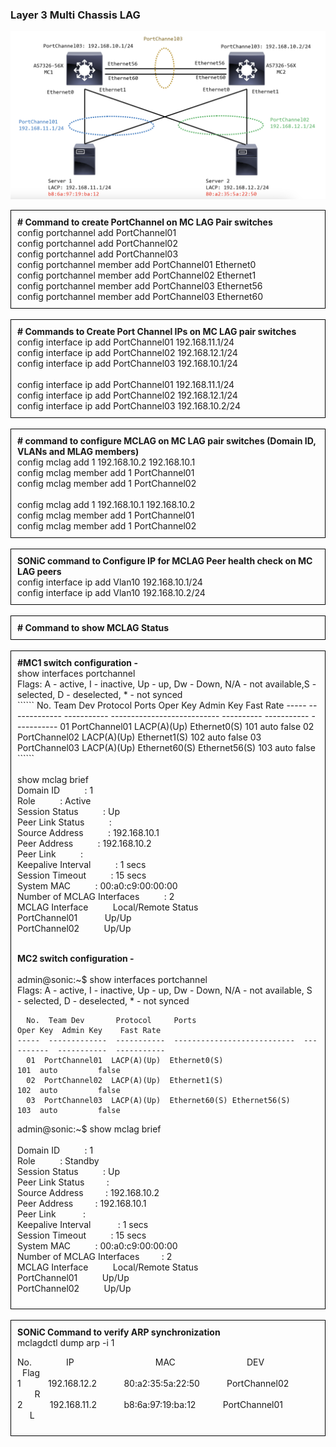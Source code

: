 ### <b> Layer 3 Multi Chassis LAG </b>

![Layre3](../img/layer3(mc-lag).png)

<div style="border: 1px solid black; padding: 10px;">
<b># Command to create PortChannel on MC LAG Pair switches</b><br> 
config portchannel add PortChannel01<br>
config portchannel add PortChannel02<br>
config portchannel add PortChannel03<br>
config portchannel member add PortChannel01 Ethernet0<br>
config portchannel member add PortChannel02 Ethernet1<br>
config portchannel member add PortChannel03 Ethernet56<br>
config portchannel member add PortChannel03 Ethernet60<br>
</div>

<br>

<div style="border: 1px solid black; padding: 10px;">
<b># Commands to Create Port Channel IPs on MC LAG pair switches</b><br> 
config interface ip add PortChannel01 192.168.11.1/24<br>
config interface ip add PortChannel02 192.168.12.1/24<br>
config interface ip add PortChannel03 192.168.10.1/24<br>
</br>
config interface ip add PortChannel01 192.168.11.1/24<br>
config interface ip add PortChannel02 192.168.12.1/24<br>
config interface ip add PortChannel03 192.168.10.2/24<br>

</div>

<br>

<div style="border: 1px solid black; padding: 10px;">
<b># command to configure MCLAG on MC LAG pair switches  (Domain ID, VLANs and MLAG members)</b><br>
config mclag add 1 192.168.10.2 192.168.10.1<br>
config mclag member add 1 PortChannel01<br>
config mclag member add 1 PortChannel02<br>
</br>
config mclag add 1 192.168.10.1 192.168.10.2<br>
config mclag member add 1 PortChannel01<br>
config mclag member add 1 PortChannel02<br>
</div>

<br>

<div style="border: 1px solid black; padding: 10px;">
<b>SONiC command to Configure IP for MCLAG Peer health check on MC LAG peers</b><br>
config interface ip add Vlan10 192.168.10.1/24<br>
config interface ip add Vlan10 192.168.10.2/24<br>
</div>

<br>

<div style="border: 1px solid black; padding: 10px;">
<b># Command to show MCLAG Status</b>
</div>
<br>
<div style="border: 1px solid black; padding: 10px;">
<b>#MC1 switch configuration -</b><br> 
show interfaces portchannel<br>
Flags: A - active, I - inactive, Up - up, Dw - Down, N/A - not available,S - selected, D - deselected, * - not synced<br>
``````
  No.  Team Dev       Protocol     Ports                          Oper Key  Admin Key    Fast Rate
-----  -------------  -----------  ---------------------------  ----------  -----------  -----------
  01  PortChannel01  LACP(A)(Up)  Ethernet0(S)                       101  auto         false
  02  PortChannel02  LACP(A)(Up)  Ethernet1(S)                       102  auto         false
  03  PortChannel03  LACP(A)(Up)  Ethernet60(S) Ethernet56(S)        103  auto         false
``````
<br></br>
show mclag brief  <br>
Domain ID&nbsp;&nbsp;&nbsp;&nbsp;&nbsp;&nbsp;&nbsp;&nbsp;&nbsp;&nbsp;: 1<br>
Role&nbsp;&nbsp;&nbsp;&nbsp;&nbsp;&nbsp;&nbsp;&nbsp;&nbsp;&nbsp;: Active<br>
Session Status&nbsp;&nbsp;&nbsp;&nbsp;&nbsp;&nbsp;&nbsp;&nbsp;&nbsp;&nbsp;: Up<br>
Peer Link Status&nbsp;&nbsp;&nbsp;&nbsp;&nbsp;&nbsp;&nbsp;&nbsp;&nbsp;&nbsp;:<br>
Source Address&nbsp;&nbsp;&nbsp;&nbsp;&nbsp;&nbsp;&nbsp;&nbsp;&nbsp;&nbsp;: 192.168.10.1<br>
Peer Address&nbsp;&nbsp;&nbsp;&nbsp;&nbsp;&nbsp;&nbsp;&nbsp;&nbsp;&nbsp;: 192.168.10.2<br>
Peer Link&nbsp;&nbsp;&nbsp;&nbsp;&nbsp;&nbsp;&nbsp;&nbsp;&nbsp;&nbsp;:<br>
Keepalive Interval&nbsp;&nbsp;&nbsp;&nbsp;&nbsp;&nbsp;&nbsp;&nbsp;&nbsp;&nbsp;: 1 secs<br>
Session Timeout&nbsp;&nbsp;&nbsp;&nbsp;&nbsp;&nbsp;&nbsp;&nbsp;&nbsp;&nbsp;: 15 secs<Br>
System MAC&nbsp;&nbsp;&nbsp;&nbsp;&nbsp;&nbsp;&nbsp;&nbsp;&nbsp;&nbsp;: 00:a0:c9:00:00:00<br>
Number of MCLAG Interfaces&nbsp;&nbsp;&nbsp;&nbsp;&nbsp;&nbsp;&nbsp;&nbsp;&nbsp;&nbsp;: 2<br>
MCLAG Interface&nbsp;&nbsp;&nbsp;&nbsp;&nbsp;&nbsp;&nbsp;&nbsp;&nbsp;&nbsp;Local/Remote Status<Br>
PortChannel01&nbsp;&nbsp;&nbsp;&nbsp;&nbsp;&nbsp;&nbsp;&nbsp;&nbsp;&nbsp;&nbsp;Up/Up<Br>
PortChannel02&nbsp;&nbsp;&nbsp;&nbsp;&nbsp;&nbsp;&nbsp;&nbsp;&nbsp;&nbsp;Up/Up<Br>
</br>

<b>MC2 switch configuration - </b><br>
</br>
admin@sonic:~$ show interfaces portchannel<br>
Flags: A - active, I - inactive, Up - up, Dw - Down, N/A - not available,
       S - selected, D - deselected, * - not synced<br>
``````
  No.  Team Dev       Protocol     Ports                          Oper Key  Admin Key    Fast Rate
-----  -------------  -----------  ---------------------------  ----------  -----------  -----------
  01  PortChannel01  LACP(A)(Up)  Ethernet0(S)                       101  auto         false
  02  PortChannel02  LACP(A)(Up)  Ethernet1(S)                       102  auto         false
  03  PortChannel03  LACP(A)(Up)  Ethernet60(S) Ethernet56(S)        103  auto         false
``````
admin@sonic:~$ show mclag brief<br>  
Domain ID&nbsp;&nbsp;&nbsp;&nbsp;&nbsp;&nbsp;&nbsp;&nbsp;&nbsp;&nbsp;: 1<br>
Role&nbsp;&nbsp;&nbsp;&nbsp;&nbsp;&nbsp;&nbsp;&nbsp;&nbsp;&nbsp;: Standby<Br>
Session Status&nbsp;&nbsp;&nbsp;&nbsp;&nbsp;&nbsp;&nbsp;&nbsp;&nbsp;&nbsp;: Up<br>
Peer Link Status&nbsp;&nbsp;&nbsp;&nbsp;&nbsp;&nbsp;&nbsp;&nbsp;&nbsp;:<br>
Source Address&nbsp;&nbsp;&nbsp;&nbsp;&nbsp;&nbsp;&nbsp;&nbsp;&nbsp;: 192.168.10.2<br>
Peer Address&nbsp;&nbsp;&nbsp;&nbsp;&nbsp;&nbsp;&nbsp;&nbsp;&nbsp;: 192.168.10.1<br>
Peer Link&nbsp;&nbsp;&nbsp;&nbsp;&nbsp;&nbsp;&nbsp;&nbsp;&nbsp;&nbsp;&nbsp;:<br>
Keepalive Interval&nbsp;&nbsp;&nbsp;&nbsp;&nbsp;&nbsp;&nbsp;&nbsp;&nbsp;&nbsp;&nbsp;: 1 secs<br>
Session Timeout&nbsp;&nbsp;&nbsp;&nbsp;&nbsp;&nbsp;&nbsp;&nbsp;&nbsp;&nbsp;: 15 secs<br>
System MAC&nbsp;&nbsp;&nbsp;&nbsp;&nbsp;&nbsp;&nbsp;&nbsp;&nbsp;&nbsp;: 00:a0:c9:00:00:00<br>
Number of MCLAG Interfaces&nbsp;&nbsp;&nbsp;&nbsp;&nbsp;&nbsp;&nbsp;&nbsp;&nbsp;: 2<br>
MCLAG Interface&nbsp;&nbsp;&nbsp;&nbsp;&nbsp;&nbsp;&nbsp;&nbsp;&nbsp;&nbsp;Local/Remote Status<br>
PortChannel01&nbsp;&nbsp;&nbsp;&nbsp;&nbsp;&nbsp;&nbsp;&nbsp;&nbsp;&nbsp;Up/Up<br>
PortChannel02&nbsp;&nbsp;&nbsp;&nbsp;&nbsp;&nbsp;&nbsp;&nbsp;&nbsp;&nbsp;Up/Up<br>

</div>

<br>

<div style="border: 1px solid black; padding: 10px;">
<b>SONiC Command to verify ARP synchronization</b><br>
mclagdctl dump arp -i 1<br>

No.&nbsp;&nbsp;&nbsp;&nbsp;&nbsp;&nbsp;&nbsp;&nbsp;&nbsp;&nbsp;&nbsp;&nbsp;&nbsp;&nbsp;IP&nbsp;&nbsp;&nbsp;&nbsp;&nbsp;&nbsp;&nbsp;&nbsp;&nbsp;&nbsp;&nbsp;&nbsp;&nbsp;&nbsp;&nbsp;&nbsp;&nbsp;&nbsp;&nbsp;&nbsp;&nbsp;&nbsp;&nbsp;&nbsp;&nbsp;&nbsp;&nbsp;&nbsp;&nbsp;&nbsp;&nbsp;&nbsp;&nbsp;MAC&nbsp;&nbsp;&nbsp;&nbsp;&nbsp;&nbsp;&nbsp;&nbsp;&nbsp;&nbsp;&nbsp;&nbsp;&nbsp;&nbsp;&nbsp;&nbsp;&nbsp;&nbsp;&nbsp;&nbsp;&nbsp;&nbsp;&nbsp;&nbsp;&nbsp;&nbsp;&nbsp;&nbsp;&nbsp;DEV&nbsp;&nbsp;&nbsp;&nbsp;&nbsp;&nbsp;&nbsp;&nbsp;&nbsp;&nbsp;&nbsp;&nbsp;&nbsp;&nbsp;&nbsp;&nbsp;&nbsp;&nbsp;&nbsp;&nbsp;&nbsp;&nbsp;&nbsp;&nbsp;Flag<br>
1&nbsp;&nbsp;&nbsp;&nbsp;&nbsp;&nbsp;&nbsp;&nbsp;&nbsp;&nbsp;&nbsp;192.168.12.2&nbsp;&nbsp;&nbsp;&nbsp;&nbsp;&nbsp;&nbsp;&nbsp;&nbsp;&nbsp;&nbsp;80:a2:35:5a:22:50&nbsp;&nbsp;&nbsp;&nbsp;&nbsp;&nbsp;&nbsp;&nbsp;&nbsp;&nbsp;&nbsp;PortChannel02&nbsp;&nbsp;&nbsp;&nbsp;&nbsp;&nbsp;&nbsp;&nbsp;&nbsp;&nbsp;&nbsp;&nbsp;&nbsp;&nbsp;&nbsp;&nbsp;&nbsp;&nbsp;&nbsp;R<br>
2&nbsp;&nbsp;&nbsp;&nbsp;&nbsp;&nbsp;&nbsp;&nbsp;&nbsp;&nbsp;&nbsp;192.168.11.2&nbsp;&nbsp;&nbsp;&nbsp;&nbsp;&nbsp;&nbsp;&nbsp;&nbsp;&nbsp;&nbsp;b8:6a:97:19:ba:12&nbsp;&nbsp;&nbsp;&nbsp;&nbsp;&nbsp;&nbsp;&nbsp;&nbsp;&nbsp;&nbsp;PortChannel01&nbsp;&nbsp;&nbsp;&nbsp;&nbsp;&nbsp;&nbsp;&nbsp;&nbsp;&nbsp;&nbsp;&nbsp;&nbsp;&nbsp;&nbsp;&nbsp;&nbsp;&nbsp;&nbsp;L<Br>

</div>
